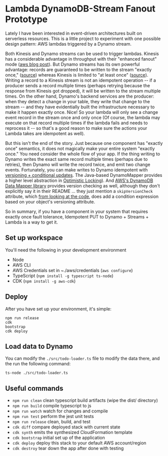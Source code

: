 # Lambda DynamoDB-Stream Fanout Prototype

Lately I have been interested in event-driven architectures built on serverless resources. This is a little project to experiment with one possible design pattern: AWS lambdas triggered by a Dynamo stream.

Both Kinesis and Dynamo streams can be used to trigger lambdas. Kinesis has a considerable advantage in throughput with their "enhanced fanout" mode ([aws blog post](https://aws.amazon.com/blogs/compute/increasing-real-time-stream-processing-performance-with-amazon-kinesis-data-streams-enhanced-fan-out-and-aws-lambda/)). But Dynamo streams has its own powerful advantage: records are guaranteed to be written to the stream "exactly once," ([source](https://docs.aws.amazon.com/amazondynamodb/latest/developerguide/Streams.html)) whereas Kinesis is limited to "at least once" ([source](https://docs.aws.amazon.com/streams/latest/dev/kinesis-record-processor-duplicates.html)). Writing a record to a Kinesis stream is not an idempotent operation -- if a producer sends a record multiple times (perhaps retrying because the response from Kinesis got dropped), it will be written to the stream multiple times. On the other hand, Dynamo's backend services are the producer: when they detect a change in your table, they write that change to the stream -- and they have evidentially built the infrastructure necessary to make it happen exactly once. Nice! So your lambda will only see a change event record in the stream once and only once (Of course, the lambda may execute on that record multiple times if the lambda fails and needs to reprocess it -- so that's a good reason to make sure the actions your Lambda takes are idempotent as well).

But this isn't the end of the story. Just because one component has "exactly once" semantics, it does not magically make your entire system "exactly once." You need consider the whole flow of your app. If the thing writing to Dynamo writes the exact same record multiple times (perhaps due to retries), then Dynamo will write the record twice, and emit two change events. Fortunately, you can make writes to Dynamo idempotent with [versioning + conditional updates](https://docs.aws.amazon.com/amazondynamodb/latest/developerguide/Expressions.ConditionExpressions.html). The Java-based DynamoMapper provides a higher level abstraction in [Optimistic Locking](https://docs.aws.amazon.com/amazondynamodb/latest/developerguide/DynamoDBMapper.OptimisticLocking.html)). And [AWS's DynamoDB Data Mapper library](https://www.npmjs.com/package/aws-dynamodb-data-mapper) provides version checking as well, although they don't explicitly say it in their README ... they just mention a `skipVersionCheck` attribute, which [from looking at the code](https://github.com/awslabs/dynamodb-data-mapper-js/blob/master/packages/dynamodb-data-mapper/src/DataMapper.ts#L453), does add a condition expression based on your object's versioning attribute.

So in summary, if you have a component in your system that requires exactly once fault tolerance, Idempotent PUT to Dynamo + Streams + Lambda is a way to get it.

## Set up workspace

You'll need the following in your development environment
- Node
- AWS CLI
- AWS Credentials set in ~./aws/credentials (`aws configure`)
- TypeScript (`npm install -g typescript ts-node`)
- CDK (`npm install -g aws-cdk`)

## Deploy

After you have set up your environment, it's simple:

```
npm run release
cdk
bootstrap
cdk deploy
```

## Load data to Dynamo

You can modify the `./src/todo-loader.ts` file to modify the data there, and the run the following command:

```
ts-node ./src/todo-loader.ts
```


## Useful commands

 * `npm run clean`   clean typescript build artifacts (wipe the dist/ directory)
 * `npm run build`   compile typescript to js
 * `npm run watch`   watch for changes and compile
 * `npm run test`    perform the jest unit tests
 * `npm run release` clean, build, and test
 * `cdk diff`        compare deployed stack with current state
 * `cdk synth`       emits the synthesized CloudFormation template
 * `cdk bootstrap`   initial set up of the application
 * `cdk deploy`      deploy this stack to your default AWS account/region
 * `cdk destroy`     tear down the app after done with testing
